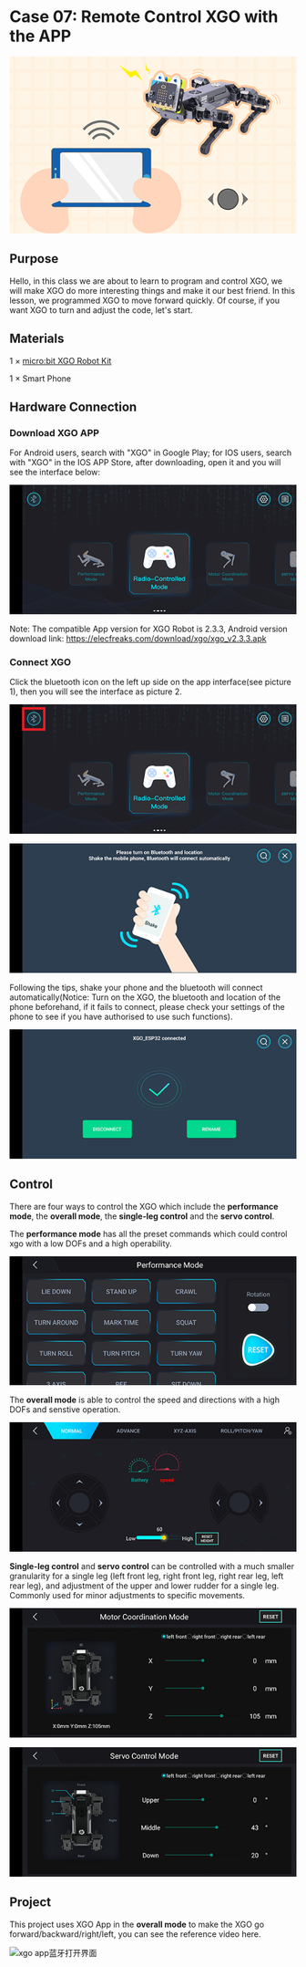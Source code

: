 # Case 07: Remote Control XGO with the APP

![](./images/xgo-app.png)

## Purpose

Hello, in this class we are about to learn to program and control XGO, we will make XGO do more interesting things and make it our best friend. In this lesson, we programmed XGO to move forward quickly. Of course, if you want XGO to turn and adjust the code, let's start.

## Materials
1 × [micro:bit XGO Robot Kit](https://www.elecfreaks.com/micro-bit-xgo-robot-kit.html)

1 ×  Smart Phone

## Hardware Connection
### Download XGO APP

For Android users, search with "XGO" in Google Play; for IOS users, search with "XGO" in the IOS APP Store, after downloading, open it and you will see the interface below:

![xgo app打开界面](./images/case07-01.png)


Note: The compatible App version for XGO Robot is 2.3.3, Android version download link: https://elecfreaks.com/download/xgo/xgo_v2.3.3.apk


### Connect XGO

Click the bluetooth icon on the left up side on the app interface(see picture 1), then you will see the interface as picture 2.

![xgo app蓝牙连接界面](./images/case07-02.png)

![xgo app蓝牙打开界面](./images/case07-03.png)

Following the tips, shake your phone and the bluetooth will connect automatically(Notice: Turn on the XGO, the bluetooth and location of the phone beforehand, if it fails to connect, please check your settings of the phone to see if you have authorised to use such functions).



![xgo app蓝牙打开界面](./images/case07-04.png)

## Control
There are four ways to control the XGO which include the **performance mode**, the **overall mode**, the **single-leg control** and the **servo control**.

The  **performance mode** has all the preset commands which could control xgo with a low DOFs and a high operability.

![xgo app蓝牙打开界面](./images/case07-05.png)

The **overall mode** is able to control the speed and directions with a high DOFs and senstive operation.

![xgo app蓝牙打开界面](./images/case07-06.png)

**Single-leg control** and **servo control** can be controlled with a much smaller granularity for a single leg (left front leg, right front leg, right rear leg, left rear leg), and adjustment of the upper and lower rudder for a single leg. Commonly used for minor adjustments to specific movements.

![xgo app蓝牙打开界面](./images/case07-07.png)

![xgo app蓝牙打开界面](./images/case07-08.png)

## Project
This project uses XGO App in the  **overall mode** to make the XGO go forward/backward/right/left, you can see the reference video here.

![xgo app蓝牙打开界面](./images/microbit-xgo-robot-kit-08-12.gif)

